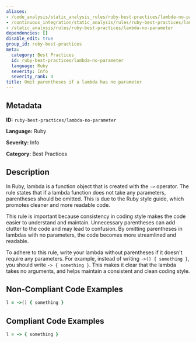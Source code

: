 ```yaml
---
aliases:
- /code_analysis/static_analysis_rules/ruby-best-practices/lambda-no-parameter
- /continuous_integration/static_analysis/rules/ruby-best-practices/lambda-no-parameter
- /static_analysis/rules/ruby-best-practices/lambda-no-parameter
dependencies: []
disable_edit: true
group_id: ruby-best-practices
meta:
  category: Best Practices
  id: ruby-best-practices/lambda-no-parameter
  language: Ruby
  severity: Info
  severity_rank: 4
title: Omit parentheses if a lambda has no parameter
---
```

<!--  SOURCED FROM https://github.com/DataDog/datadog-static-analyzer-rule-docs -->


## Metadata
**ID:** `ruby-best-practices/lambda-no-parameter`

**Language:** Ruby

**Severity:** Info

**Category:** Best Practices

## Description
In Ruby, lambda is a function object that is created with the `->` operator. The rule states that if a lambda function does not take any parameters, parentheses should be omitted. This is due to the Ruby style guide, which promotes cleaner and more readable code. 

This rule is important because consistency in coding style makes the code easier to understand and maintain. Unnecessary parentheses can add clutter to the code and may lead to confusion. By omitting parentheses in lambdas with no parameters, the code becomes more streamlined and readable. 

To adhere to this rule, write your lambda without parentheses if it doesn't require any parameters. For example, instead of writing `->() { something }`, you should write `-> { something }`. This makes it clear that the lambda takes no arguments, and helps maintain a consistent and clean coding style.

## Non-Compliant Code Examples
```ruby
l = ->() { something }
```

## Compliant Code Examples
```ruby
l = -> { something }
```
